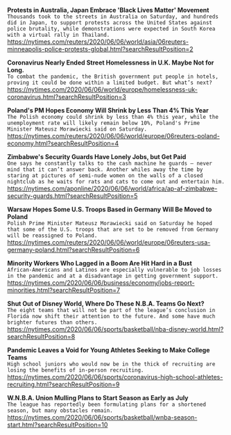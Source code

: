 **Protests in Australia, Japan Embrace 'Black Lives Matter' Movement**\
`Thousands took to the streets in Australia on Saturday, and hundreds did in Japan, to support protests across the United States against police brutality, while demonstrations were expected in South Korea with a virtual rally in Thailand.`\
https://nytimes.com/reuters/2020/06/06/world/asia/06reuters-minneapolis-police-protests-global.html?searchResultPosition=2

**Coronavirus Nearly Ended Street Homelessness in U.K. Maybe Not for Long.**\
`To combat the pandemic, the British government put people in hotels, proving it could be done within a limited budget. But what’s next?`\
https://nytimes.com/2020/06/06/world/europe/homelessness-uk-coronavirus.html?searchResultPosition=3

**Poland's PM Hopes Economy Will Shrink by Less Than 4% This Year**\
`The Polish economy could shrink by less than 4% this year, while the unemployment rate will likely remain below 10%, Poland's Prime Minister Mateusz Morawiecki said on Saturday.`\
https://nytimes.com/reuters/2020/06/06/world/europe/06reuters-poland-economy.html?searchResultPosition=4

**Zimbabwe's Security Guards Have Lonely Jobs, but Get Paid**\
`One says he constantly talks to the cash machine he guards — never mind that it can’t answer back. Another whiles away the time by staring at pictures of semi-nude women on the walls of a closed nightclub as he waits for rats and cats to come out and entertain him.`\
https://nytimes.com/aponline/2020/06/06/world/africa/ap-af-zimbabwe-security-guards.html?searchResultPosition=5

**Warsaw Hopes Some U.S. Troops Based in Germany Will Be Moved to Poland**\
`Polish Prime Minister Mateusz Morawiecki said on Saturday he hoped that some of the U.S. troops that are set to be removed from Germany will be reassigned to Poland. `\
https://nytimes.com/reuters/2020/06/06/world/europe/06reuters-usa-germany-poland.html?searchResultPosition=6

**Minority Workers Who Lagged in a Boom Are Hit Hard in a Bust**\
`African-Americans and Latinos are especially vulnerable to job losses in the pandemic and at a disadvantage in getting government support.`\
https://nytimes.com/2020/06/06/business/economy/jobs-report-minorities.html?searchResultPosition=7

**Shut Out of Disney World, Where Do These N.B.A. Teams Go Next?**\
`The eight teams that will not be part of the league’s conclusion in Florida now shift their attention to the future. And some have much brighter futures than others.`\
https://nytimes.com/2020/06/06/sports/basketball/nba-disney-world.html?searchResultPosition=8

**Pandemic Leaves a Void for Young Athletes Seeking to Make College Teams**\
`High school juniors who would now be in the thick of recruiting are losing the benefits of in-person recruiting.`\
https://nytimes.com/2020/06/06/sports/coronavirus-high-school-athletes-recruiting.html?searchResultPosition=9

**W.N.B.A. Union Mulling Plans to Start Season as Early as July**\
`The league has reportedly been formulating plans for a shortened season, but many obstacles remain.`\
https://nytimes.com/2020/06/06/sports/basketball/wnba-season-start.html?searchResultPosition=10

